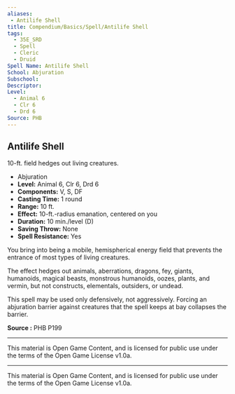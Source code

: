 ```yaml
---
aliases:
 - Antilife Shell
title: Compendium/Basics/Spell/Antilife Shell
tags: 
  - 35E_SRD
  - Spell
  - Cleric
  - Druid
Spell Name: Antilife Shell
School: Abjuration
Subschool: 
Descriptor: 
Level:
  - Animal 6
  - Clr 6
  - Drd 6
Source: PHB
---
```


## Antilife Shell

10-ft. field hedges out living creatures.

*   Abjuration
*   **Level:** Animal 6, Clr 6, Drd 6
*   **Components:** V, S, DF
*   **Casting Time:** 1 round
*   **Range:** 10 ft.
*   **Effect:** 10-ft.-radius emanation, centered on you
*   **Duration:** 10 min./level (D)
*   **Saving Throw:** None
*   **Spell Resistance:** Yes

You bring into being a mobile, hemispherical energy field that prevents the entrance of most types of living creatures.

The effect hedges out animals, aberrations, dragons, fey, giants, humanoids, magical beasts, monstrous humanoids, oozes, plants, and vermin, but not constructs, elementals, outsiders, or undead.

This spell may be used only defensively, not aggressively. Forcing an abjuration barrier against creatures that the spell keeps at bay collapses the barrier.

**Source :** PHB P199

---

This material is Open Game Content, and is licensed for public use under  
the terms of the Open Game License v1.0a.

---

This material is Open Game Content, and is licensed for public use under the terms of the Open Game License v1.0a.
